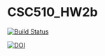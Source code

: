 # CSC510_HW2b

[![Build Status](https://app.travis-ci.com/angelaho0504/CSC510_HW2b.svg?branch=main)](https://app.travis-ci.com/angelaho0504/CSC510_HW2b)

[![DOI](https://zenodo.org/badge/401850747.svg)](https://zenodo.org/badge/latestdoi/401850747)
